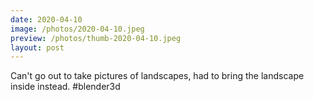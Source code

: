```yaml
---
date: 2020-04-10
image: /photos/2020-04-10.jpeg
preview: /photos/thumb-2020-04-10.jpeg
layout: post
---
```


Can't go out to take pictures of landscapes, had to bring the landscape inside instead. #blender3d
